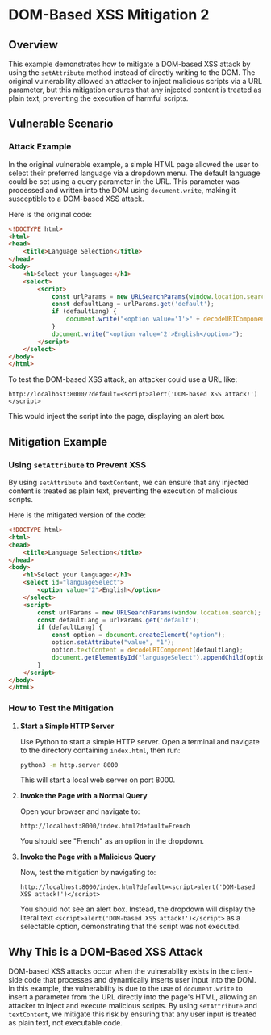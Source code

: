 # DOM-Based XSS Mitigation 2

## Overview

This example demonstrates how to mitigate a DOM-based XSS attack by using the `setAttribute` method instead of directly writing to the DOM. The original vulnerability allowed an attacker to inject malicious scripts via a URL parameter, but this mitigation ensures that any injected content is treated as plain text, preventing the execution of harmful scripts.

## Vulnerable Scenario

### Attack Example

In the original vulnerable example, a simple HTML page allowed the user to select their preferred language via a dropdown menu. The default language could be set using a query parameter in the URL. This parameter was processed and written into the DOM using `document.write`, making it susceptible to a DOM-based XSS attack.

Here is the original code:

```html
<!DOCTYPE html>
<html>
<head>
    <title>Language Selection</title>
</head>
<body>
    <h1>Select your language:</h1>
    <select>
        <script>
            const urlParams = new URLSearchParams(window.location.search);
            const defaultLang = urlParams.get('default');
            if (defaultLang) {
                document.write("<option value='1'>" + decodeURIComponent(defaultLang) + "</option>");
            }
            document.write("<option value='2'>English</option>");
        </script>
    </select>
</body>
</html>
```

To test the DOM-based XSS attack, an attacker could use a URL like:

```
http://localhost:8000/?default=<script>alert('DOM-based XSS attack!')</script>
```

This would inject the script into the page, displaying an alert box.

## Mitigation Example

### Using `setAttribute` to Prevent XSS

By using `setAttribute` and `textContent`, we can ensure that any injected content is treated as plain text, preventing the execution of malicious scripts.

Here is the mitigated version of the code:

```html
<!DOCTYPE html>
<html>
<head>
    <title>Language Selection</title>
</head>
<body>
    <h1>Select your language:</h1>
    <select id="languageSelect">
        <option value="2">English</option>
    </select>
    <script>
        const urlParams = new URLSearchParams(window.location.search);
        const defaultLang = urlParams.get('default');
        if (defaultLang) {
            const option = document.createElement("option");
            option.setAttribute("value", "1");
            option.textContent = decodeURIComponent(defaultLang);
            document.getElementById("languageSelect").appendChild(option);
        }
    </script>
</body>
</html>
```

### How to Test the Mitigation

1. **Start a Simple HTTP Server**

   Use Python to start a simple HTTP server. Open a terminal and navigate to the directory containing `index.html`, then run:

   ```sh
   python3 -m http.server 8000
   ```

   This will start a local web server on port 8000.

2. **Invoke the Page with a Normal Query**

   Open your browser and navigate to:

   ```
   http://localhost:8000/index.html?default=French
   ```

   You should see "French" as an option in the dropdown.

3. **Invoke the Page with a Malicious Query**

   Now, test the mitigation by navigating to:

   ```
   http://localhost:8000/index.html?default=<script>alert('DOM-based XSS attack!')</script>
   ```

   You should not see an alert box. Instead, the dropdown will display the literal text `<script>alert('DOM-based XSS attack!')</script>` as a selectable option, demonstrating that the script was not executed.

## Why This is a DOM-Based XSS Attack

DOM-based XSS attacks occur when the vulnerability exists in the client-side code that processes and dynamically inserts user input into the DOM. In this example, the vulnerability is due to the use of `document.write` to insert a parameter from the URL directly into the page's HTML, allowing an attacker to inject and execute malicious scripts. By using `setAttribute` and `textContent`, we mitigate this risk by ensuring that any user input is treated as plain text, not executable code.

